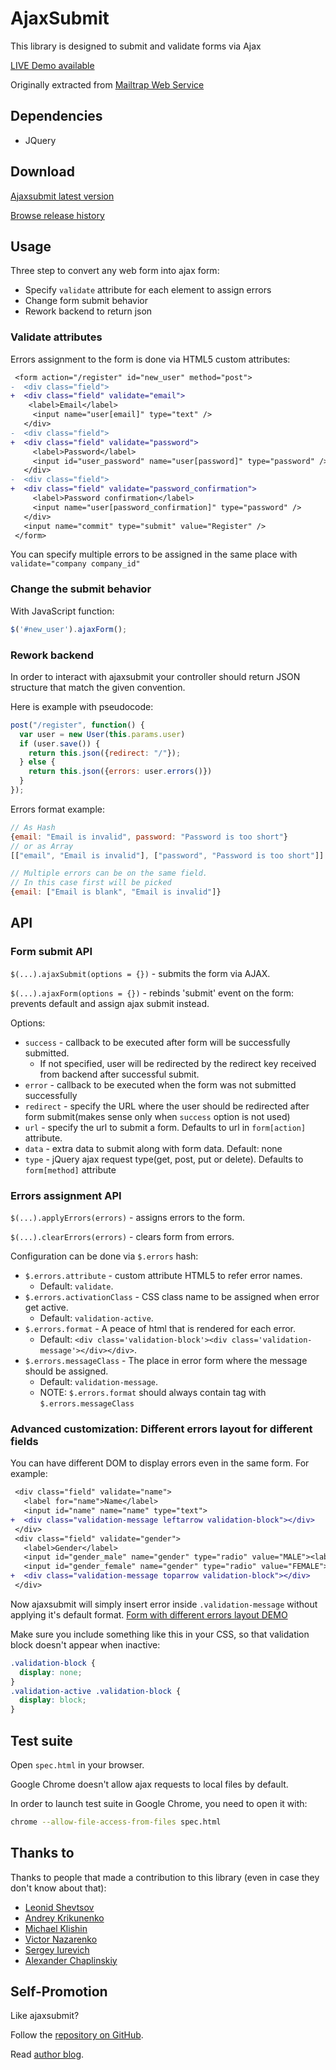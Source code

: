 # AjaxSubmit

This library is designed to submit and validate forms via Ajax

[LIVE Demo available](http://ajaxsubmit.heroku.com)

Originally extracted from [Mailtrap Web Service](http://mailtrap.io)

## Dependencies

* JQuery

## Download

[Ajaxsubmit latest version](https://raw.github.com/bogdan/ajaxsubmit/master/ajaxsubmit.js)

[Browse release history](https://github.com/bogdan/ajaxsubmit/tree/master/builds)

## Usage

Three step to convert any web form into ajax form:

* Specify `validate` attribute for each element to assign errors
* Change form submit behavior
* Rework backend to return json

### Validate attributes

Errors assignment to the form is done via HTML5 custom attributes:

``` diff
 <form action="/register" id="new_user" method="post">
-  <div class="field">
+  <div class="field" validate="email">
   	<label>Email</label>
     <input name="user[email]" type="text" />
   </div>
-  <div class="field">
+  <div class="field" validate="password">
     <label>Password</label>
     <input id="user_password" name="user[password]" type="password" />
   </div>
-  <div class="field">
+  <div class="field" validate="password_confirmation">
     <label>Password confirmation</label>
     <input name="user[password_confirmation]" type="password" />
   </div>
   <input name="commit" type="submit" value="Register" />
 </form>
```

You can specify multiple errors to be assigned in the same place with `validate="company company_id"`


### Change the submit behavior

With JavaScript function:

``` js
$('#new_user').ajaxForm();
```

### Rework backend

In order to interact with ajaxsubmit your controller should return JSON structure that match the given convention.


Here is example with pseudocode:

``` js
post("/register", function() {
  var user = new User(this.params.user)
  if (user.save()) {
    return this.json({redirect: "/"});
  } else {
    return this.json({errors: user.errors()})
  }
});
```

Errors format example: 

``` js
// As Hash
{email: "Email is invalid", password: "Password is too short"}
// or as Array
[["email", "Email is invalid"], ["password", "Password is too short"]]

// Multiple errors can be on the same field. 
// In this case first will be picked
{email: ["Email is blank", "Email is invalid"]}
```


## API

### Form submit API

`$(...).ajaxSubmit(options = {})` - submits the form via AJAX.

`$(...).ajaxForm(options = {})` - rebinds 'submit' event on the form: prevents default and assign ajax submit instead.

Options:

* `success` - callback to be executed after form will be successfully submitted.
  * If not specified, user will be redirected by the redirect key received from backend after successful submit.
* `error` - callback to be executed when the form was not submitted successfully
* `redirect` - specify the URL where the user should be redirected after form submit(makes sense only when `success` option is not used)
* `url` - specify the url to submit a form. Defaults to url in `form[action]` attribute.
* `data` - extra data to submit along with form data. Default: none
* `type` - jQuery ajax request type(get, post, put or delete). Defaults to `form[method]` attribute

### Errors assignment API

`$(...).applyErrors(errors)` - assigns errors to the form.

`$(...).clearErrors(errors)` - clears form from errors.

Configuration can be done via `$.errors` hash:

* `$.errors.attribute` - custom attribute HTML5 to refer error names. 
  * Default: `validate`.
* `$.errors.activationClass` - CSS class name to be assigned when error get active. 
  * Default: `validation-active`.
* `$.errors.format` - A peace of html that is rendered for each error. 
  * Default: `<div class='validation-block'><div class='validation-message'></div></div>`.
* `$.errors.messageClass` - The place in error form where the message should be assigned. 
  * Default: `validation-message`.
  * NOTE: `$.errors.format` should always contain tag with `$.errors.messageClass`


### Advanced customization: Different errors layout for different fields

You can have different DOM to display errors even in the same form.
For example:

``` diff
 <div class="field" validate="name">
   <label for="name">Name</label>
   <input id="name" name="name" type="text">
+  <div class="validation-message leftarrow validation-block"></div>
 </div>
 <div class="field" validate="gender">
   <label>Gender</label>
   <input id="gender_male" name="gender" type="radio" value="MALE"><label for="gender_male">Male</label>
   <input id="gender_female" name="gender" type="radio" value="FEMALE"><label for="gender_female">Female</label>
+  <div class="validation-message toparrow validation-block"></div>
 </div>
```

Now ajaxsubmit will simply insert error inside `.validation-message` without applying it's default format.
[Form with different errors layout DEMO](http://ajaxsubmit.heroku.com/subscriptions)

Make sure you include something like this in your CSS, so that validation block doesn't appear when inactive:


``` css
.validation-block {
  display: none;
}
.validation-active .validation-block {
  display: block;
}
```

## Test suite

Open `spec.html` in your browser.

Google Chrome doesn't allow ajax requests to local files by default.

In order to launch test suite in Google Chrome, you need to open it with:

``` sh
chrome --allow-file-access-from-files spec.html
```
## Thanks to

Thanks to people that made a contribution to this library (even in case they don't know about that):

* [Leonid Shevtsov](https://github.com/leonid-shevtsov)
* [Andrey Krikunenko](https://github.com/scream3)
* [Michael Klishin](https://github.com/michaelklishin)
* [Victor Nazarenko](https://github.com/vnazarenko)
* [Sergey Iurevich](https://github.com/iurevych)
* [Alexander Chaplinskiy](https://github.com/alchapone)

## Self-Promotion

Like ajaxsubmit?

Follow the [repository on GitHub](https://github.com/bogdan/ajaxsubmit).

Read [author blog](http://gusiev.com).
